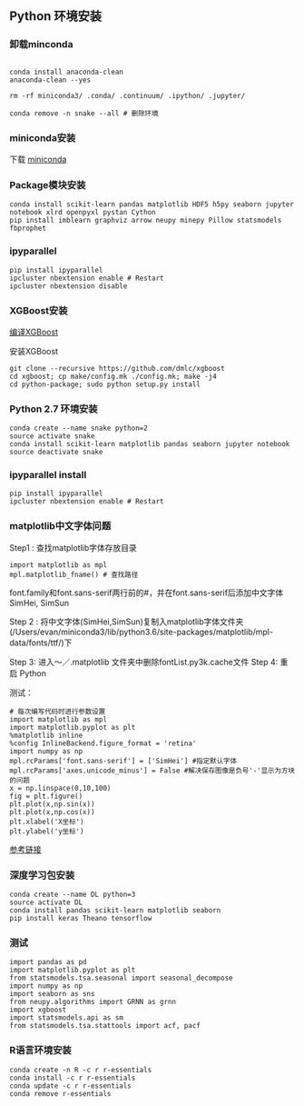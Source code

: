 ## Python 环境安装

### 卸载minconda

```

conda install anaconda-clean
anaconda-clean --yes

rm -rf miniconda3/ .conda/ .continuum/ .ipython/ .jupyter/

conda remove -n snake --all # 删除环境

```

### miniconda安装

下载 [miniconda](https://conda.io/miniconda.html)

### Package模块安装

```
conda install scikit-learn pandas matplotlib HDF5 h5py seaborn jupyter notebook xlrd openpyxl pystan Cython
pip install imblearn graphviz arrow neupy minepy Pillow statsmodels fbprophet
```

### ipyparallel

```
pip install ipyparallel
ipcluster nbextension enable # Restart
ipcluster nbextension disable
```

### XGBoost安装

[编译XGBoost](https://github.com/dmlc/xgboost/blob/master/doc/build.md#building-on-osx)

安装XGBoost

```
git clone --recursive https://github.com/dmlc/xgboost
cd xgboost; cp make/config.mk ./config.mk; make -j4
cd python-package; sudo python setup.py install
```

### Python 2.7 环境安装

```
conda create --name snake python=2
source activate snake
conda install scikit-learn matplotlib pandas seaborn jupyter notebook
source deactivate snake
```

### ipyparallel install
```
pip install ipyparallel
ipcluster nbextension enable # Restart
```

### matplotlib中文字体问题


Step1 : 查找matplotlib字体存放目录
```
import matplotlib as mpl
mpl.matplotlib_fname() # 查找路径
```
font.family和font.sans-serif两行前的#，并在font.sans-serif后添加中文字体SimHei, SimSun

Step 2 : 将中文字体(SimHei,SimSun)复制入matplotlib字体文件夹(/Users/evan/miniconda3/lib/python3.6/site-packages/matplotlib/mpl-data/fonts/ttf/)下

Step 3: 进入～／.matplotlib 文件夹中删除fontList.py3k.cache文件
Step 4: 重启 Python

测试：
```
# 每次编写代码时进行参数设置
import matplotlib as mpl
import matplotlib.pyplot as plt
%matplotlib inline
%config InlineBackend.figure_format = 'retina'
import numpy as np
mpl.rcParams['font.sans-serif'] = ['SimHei'] #指定默认字体
mpl.rcParams['axes.unicode_minus'] = False #解决保存图像是负号'-'显示为方块的问题
x = np.linspace(0,10,100)
fig = plt.figure()
plt.plot(x,np.sin(x))
plt.plot(x,np.cos(x))
plt.xlabel('X坐标')
plt.ylabel('y坐标')
```

[参考链接](https://www.zhihu.com/question/25404709)

### 深度学习包安装
```
conda create --name DL python=3
source activate DL
conda install pandas scikit-learn matplotlib seaborn
pip install keras Theano tensorflow
```

### 测试

```
import pandas as pd
import matplotlib.pyplot as plt
from statsmodels.tsa.seasonal import seasonal_decompose
import numpy as np
import seaborn as sns
from neupy.algorithms import GRNN as grnn
import xgboost
import statsmodels.api as sm
from statsmodels.tsa.stattools import acf, pacf
```

### R语言环境安装

```
conda create -n R -c r r-essentials
conda install -c r r-essentials
conda update -c r r-essentials
conda remove r-essentials
```
